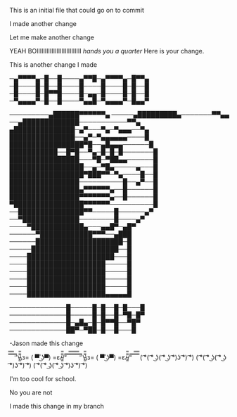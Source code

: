 This is an initial file that could go on to commit

I made another change

Let me make another change


YEAH BOIIIIIIIIIIIIIIIIIIIIIIIIIII
*hands you a quarter*
Here is your change.

This is another change I made






─▄▀▀▀▀▄─█──█────▄▀▀█─▄▀▀▀▀▄─█▀▀▄ 
─█────█─█──█────█────█────█─█──█ 
─█────█─█▀▀█────█─▄▄─█────█─█──█ 
─▀▄▄▄▄▀─█──█────▀▄▄█─▀▄▄▄▄▀─█▄▄▀ 

─────────▄██████▀▀▀▀▀▀▄
─────▄█████████▄───────▀▀▄▄
──▄█████████████───────────▀▀▄
▄██████████████─▄▀───▀▄─▀▄▄▄──▀▄
███████████████──▄▀─▀▄▄▄▄▄▄────█
█████████████████▀█──▄█▄▄▄──────█
███████████──█▀█──▀▄─█─█─█───────█
████████████████───▀█─▀██▄▄──────█
█████████████████──▄─▀█▄─────▄───█
█████████████████▀███▀▀─▀▄────█──█
████████████████──────────█──▄▀──█
████████████████▄▀▀▀▀▀▀▄──█──────█
████████████████▀▀▀▀▀▀▀▄──█──────█
▀████████████████▀▀▀▀▀▀──────────█
──███████████████▀▀─────█──────▄▀
──▀█████████████────────█────▄▀
────▀████████████▄───▄▄█▀─▄█▀
──────▀████████████▀▀▀──▄███
──────████████████████████─█
─────████████████████████──█
────████████████████████───█
────██████████████████─────█
────██████████████████─────█
────██████████████████─────█
────██████████████████─────█
────██████████████████▄▄▄▄▄█

─────────────█─────█─█──█─█───█
─────────────█─────█─█──█─▀█─█▀
─────────────█─▄█▄─█─█▀▀█──▀█▀
─────────────██▀─▀██─█──█───█

-Jason made this change



̿̿ ̿̿ ̿̿ ̿'̿'\̵͇̿̿\з= ( ▀ ͜͞ʖ▀) =ε/̵͇̿̿/’̿’̿ ̿ ̿̿ ̿̿ ̿̿
̿̿ ̿̿ ̿̿ ̿'̿'\̵͇̿̿\з= ( ▀ ͜͞ʖ▀) =ε/̵͇̿̿/’̿’̿ ̿ ̿̿ ̿̿ ̿̿
( ͡°( ͡° ͜ʖ( ͡° ͜ʖ ͡°)ʖ ͡°) ͡°)
( ͡°( ͡° ͜ʖ( ͡° ͜ʖ ͡°)ʖ ͡°) ͡°)
( ͡°( ͡° ͜ʖ( ͡° ͜ʖ ͡°)ʖ ͡°) ͡°)










I'm too cool for school.



No you are not

I made this change in my branch